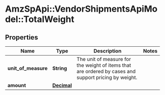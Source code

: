 # AmzSpApi::VendorShipmentsApiModel::TotalWeight

## Properties
Name | Type | Description | Notes
------------ | ------------- | ------------- | -------------
**unit_of_measure** | **String** | The unit of measure for the weight of items that are ordered by cases and support pricing by weight. | 
**amount** | [**Decimal**](Decimal.md) |  | 

